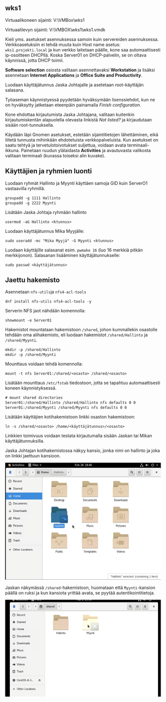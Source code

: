 ## wks1

Virtuaalikoneen sijainti: V:\VMBox\wks1

Virtuaalilevyn sijainti: V:\VMBOX\wks1\wks1.vmdk

Kieli yms. asetukset asennuksessa samoin kuin servereiden asennuksessa. Verkkoasetuksiin ei tehdä muuta kuin Host name asetus: `wks1.projekti.local` ja kun verkko laitetaan päälle, kone saa automaattisesti ip-osoitteen DHCPllä. Koska Server01 on DHCP-palvelin, se on oltava käynnissä, jotta DHCP toimii.

**Software selection** osiosta valitaan asennettavaksi **Workstation** ja lisäksi asennetaan **Internet Applications** ja **Office Suite and Productivity**.

Luodaan käyttäjätunnus Jaska Johtajalle ja asetetaan root-käyttäjän salasana. 

Työaseman käynnistyessä pyydetään hyväksymään lisenssiehdot, kun ne on hyväksytty jatketaan eteenpäin painamalla *Finish configuration*.

Kone ehdottaa kirjautumista Jaska Johtajana, valitaan kuitenkin kirjautumiskentän alapuolella olevasta linkistä *Not listed?* ja kirjaudutaan sisään root-tunnuksella.

Käydään läpi Gnomen asetukset, estetään sijaintitietojen lähettäminen, eikä liitetä tunnusta mihinkään ehdotetuista verkkopalveluista. Kun asetukset on saatu tehtyä ja tervetulotoivotukset suljettua, voidaan avata terminaali-ikkuna. Painetaan ruudun ylälaidasta **Activities** ja avautuvasta valikosta valitaan terminaali (kuvassa toiseksi alin kuvake).


## Käyttäjien ja ryhmien luonti

Luodaan ryhmät Hallinto ja Myynti käyttäen samoja GID kuin ServerO1 vastaavilla ryhmillä.

```
groupadd -g 1111 Hallinto
groupadd -g 2222 Myynti
```

Lisätään Jaska Johtaja ryhmään hallinto
```
usermod -aG Hallinto <ktunnus>
```

Luodaan käyttäjätunnus Mika Myyjälle:
```
sudo useradd -mc "Mika Myyjä" -G Myynti <ktunnus>
```

Luodaan käyttäjille salasanat esim. `pwmake 16` (luo 16 merkkiä pitkän merkkijonon). Salasanan lisääminen käyttäjätunnukselle:
```
sudo passwd <käyttäjätunnus>
```

## Jaettu hakemisto

Asennetaan `nfs-utils`ja `nfs4-acl-tools`
```
dnf install nfs-utils nfs4-acl-tools -y
```

Serverin NFS jaot nähdään komennolla:
```
showmount -e Server01
```

Hakemistot mountataan hakemistoon `/shared`, johon kummallekin osastolle tehdään oma alihakemisto, eli luodaan hakemistot `/shared/Hallinto` ja `/shared/Myynti`. 
```
mkdir -p /shared/Hallinto
mkdir -p /shared/Myynti
```

Mounttaus voidaan tehdä komennolla:
```
mount -t nfs Server01:/shared/<osasto> /shared/<osasto>
```

Lisätään mounttaus `/etc/fstab` tiedostoon, jotta se tapahtuu automaattisesti koneen käynnistyksessä.

```
# mount shared directories
Server01:/shared/Hallinto /shared/Hallinto nfs defaults 0 0
Server01:/shared/Myynti /shared/Myynti nfs defaults 0 0
```

Lisätään käyttäjien kotihakemistoon linkki osaston hakemistoon:
```
ln -s /shared/<osasto> /home/<käyttäjätunnus>/<osasto>
```

Linkkien toimivuus voidaan testata kirjautumalla sisään Jaskan tai Mikan käyttäjätunnuksilla. 

Jaska Johtajan kotihakemistossa näkyy kansio, jonka nimi on hallinto ja joka on linkki jaettuun kansioon.

![Kotihakemisto](images/hallinto_kansio.png?raw=True)

Jaskan näkymässä `/shared`-hakemistoon, huomataan että `Myynti`-kansion päällä on ruksi ja kun kansiota yrittää avata, se pyytää autentikointitietoja.

![Jaskan shared](images/jaska_shared.png?raw=True)

